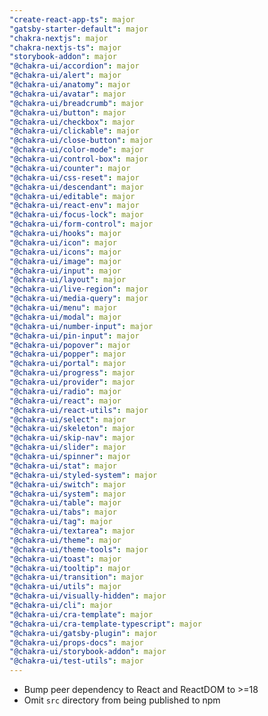 ```yaml
---
"create-react-app-ts": major
"gatsby-starter-default": major
"chakra-nextjs": major
"chakra-nextjs-ts": major
"storybook-addon": major
"@chakra-ui/accordion": major
"@chakra-ui/alert": major
"@chakra-ui/anatomy": major
"@chakra-ui/avatar": major
"@chakra-ui/breadcrumb": major
"@chakra-ui/button": major
"@chakra-ui/checkbox": major
"@chakra-ui/clickable": major
"@chakra-ui/close-button": major
"@chakra-ui/color-mode": major
"@chakra-ui/control-box": major
"@chakra-ui/counter": major
"@chakra-ui/css-reset": major
"@chakra-ui/descendant": major
"@chakra-ui/editable": major
"@chakra-ui/react-env": major
"@chakra-ui/focus-lock": major
"@chakra-ui/form-control": major
"@chakra-ui/hooks": major
"@chakra-ui/icon": major
"@chakra-ui/icons": major
"@chakra-ui/image": major
"@chakra-ui/input": major
"@chakra-ui/layout": major
"@chakra-ui/live-region": major
"@chakra-ui/media-query": major
"@chakra-ui/menu": major
"@chakra-ui/modal": major
"@chakra-ui/number-input": major
"@chakra-ui/pin-input": major
"@chakra-ui/popover": major
"@chakra-ui/popper": major
"@chakra-ui/portal": major
"@chakra-ui/progress": major
"@chakra-ui/provider": major
"@chakra-ui/radio": major
"@chakra-ui/react": major
"@chakra-ui/react-utils": major
"@chakra-ui/select": major
"@chakra-ui/skeleton": major
"@chakra-ui/skip-nav": major
"@chakra-ui/slider": major
"@chakra-ui/spinner": major
"@chakra-ui/stat": major
"@chakra-ui/styled-system": major
"@chakra-ui/switch": major
"@chakra-ui/system": major
"@chakra-ui/table": major
"@chakra-ui/tabs": major
"@chakra-ui/tag": major
"@chakra-ui/textarea": major
"@chakra-ui/theme": major
"@chakra-ui/theme-tools": major
"@chakra-ui/toast": major
"@chakra-ui/tooltip": major
"@chakra-ui/transition": major
"@chakra-ui/utils": major
"@chakra-ui/visually-hidden": major
"@chakra-ui/cli": major
"@chakra-ui/cra-template": major
"@chakra-ui/cra-template-typescript": major
"@chakra-ui/gatsby-plugin": major
"@chakra-ui/props-docs": major
"@chakra-ui/storybook-addon": major
"@chakra-ui/test-utils": major
---
```


- Bump peer dependency to React and ReactDOM to >=18
- Omit `src` directory from being published to npm
